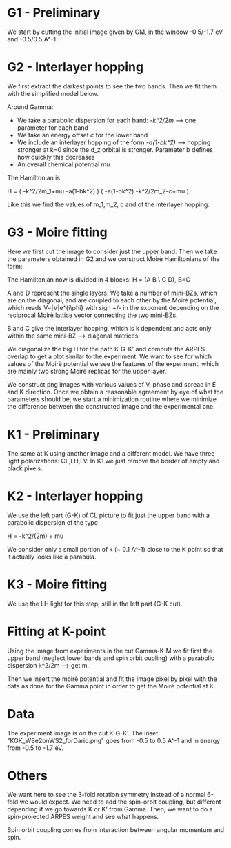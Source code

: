 # G1 - Preliminary

We start by cutting the initial image given by GM, in the window -0.5/-1.7 eV and -0.5/0.5 A^-1.

# G2 - Interlayer hopping

We first extract the darkest points to see the two bands. Then we fit them with the simplified model below.

Around Gamma:
- We take a parabolic dispersion for each band: *-k^2/2m*  --> one parameter for each band
- We take an energy offset *c* for the lower band
- We include an interlayer hopping of the form *-a(1-bk^2)*  --> hopping stronger at k=0 since the d_z orbital is stronger. Parameter b defines how quickly this decreases
- An overall chemical potential *mu*

The Hamiltonian is

H = (   -k^2/2m_1+mu   -a(1-bk^2)      )
    (   -a(1-bk^2)  -k^2/2m_2-c+mu     )

Like this we find the values of m_1,m_2, c and of the interlayer hopping.

# G3 - Moire fitting

Here we first cut the image to consider just the upper band. Then we take the parameters obtained in G2 and we construct Moirè Hamiltonians of the form: 

The Hamiltonian now is divided in 4 blocks: H = (A B \\ C D), B=C

A and D represent the single layers. We take a number of mini-BZs, which are on the diagonal, and are coupled to each other by the Moirè potential,
which reads V=|V|e^{i\phi} with sign +/- in the exponent depending on the reciprocal Moirè lattice vector connecting the two mini-BZs. 

B and C give the interlayer hopping, which is k dependent and acts only within the same mini-BZ --> diagonal matrices.

We diagonalize the big H for the path K-G-K' and compute the ARPES overlap to get a plot similar to the experiment. We want to see for which values of 
the Moirè potential we see the features of the experiment, which are mainly two strong Moirè replicas for the upper layer. 

We construct png images with various values of V, phase and spread in E and K direction. Once we obtain a reasonable agreement by eye of what the parameters should be, 
we start a minimization routine where we minimize the difference between the constructed image and the experimental one.

# K1 - Preliminary

The same at K using another image and a different model. We have three light polarizations: CL,LH,LV. In K1 we just remove the border of empty and black pixels.

# K2 - Interlayer hopping

We use the left part (G-K) of CL picture to fit just the upper band with a parabolic dispersion of the type

H = -k^2/(2m) + mu

We consider only a small portion of k (~ 0.1 A^-1) close to the K point so that it actually looks like a parabula.

# K3 - Moire fitting

We use the LH light for this step, still in the left part (G-K cut).

# Fitting at K-point

Using the image from experiments in the cut Gamma-K-M we fit first the upper band (neglect lower bands and spin orbit oupling) with a parabolic dispersion k^2/2m --> get m.

Then we insert the moirè potential and fit the image pixel by pixel with the data as done for the Gamma point in order to get the Moirè potential at K.

# Data

The experiment image is on the cut K-G-K'. The inset "KGK_WSe2onWS2_forDario.png" goes from -0.5 to 0.5 A^-1 and in energy from -0.5 to -1.7 eV.

# Others

We want here to see the 3-fold rotation symmetry instead of a normal 6-fold we would expect. We need to add the spin-orbit coupling, but different depending if we go
towards K or K' from Gamma. Then, we want to do a spin-projected ARPES weight and see what happens.

Spin orbit coupling comes from interaction between angular momentum and spin. 
